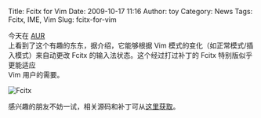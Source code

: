 Title: Fcitx for Vim
Date: 2009-10-17 11:16
Author: toy
Category: News
Tags: Fcitx, IME, Vim
Slug: fcitx-for-vim

今天在 [AUR](http://aur.archlinux.org/packages.php?ID=31246)  
上看到了这个有趣的东东，据介绍，它能够根据 Vim
模式的变化（如正常模式/插入模式）来自动更改 Fcitx
的输入法状态。这个经过打过补丁的 Fcitx 特别版似乎更能适应  
Vim 用户的需要。

![Fcitx](http://i.linuxtoy.org/i/logo/fcitx.gif)

感兴趣的朋友不妨一试，相关源码和补丁可从[这里获取](http://aur.archlinux.org/packages/fcitx4vim/fcitx4vim/)。
